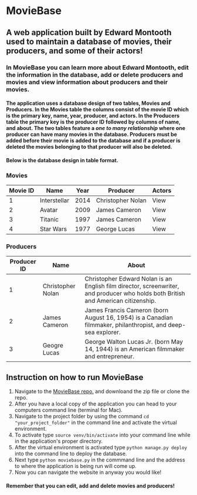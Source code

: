 # MovieBase
## A web application built by Edward Montooth used to maintain a database of movies, their producers, and some of their actors!
### In MovieBase you can learn more about Edward Montooth, edit the information in the database, add or delete producers and movies and view information about producers and their movies. 
#### The application uses a database design of two tables, Movies and Producers. In the Movies table the columns consist of the movie ID which is the primary key, name, year, producer, and actors. In the Producers table the primary key is the producer ID followed by columns of name, and about. The two tables feature a *one to many relationship* where one producer can have many movies in the database. Producers must be added before their movie is added to the database and if a producer is deleted the movies belonging to that producer will also be deleted. 
#### Below is the database design in table format. 

### **Movies**
Movie ID | Name | Year | Producer | Actors
------------ | ------------- | ------------- | ------------- | -------------
1 | Interstellar | 2014 | Christopher Nolan | View 
2 | Avatar | 2009 | James Cameron | View 
3 | Titanic | 1997 | James Cameron | View 
4 | Star Wars | 1977 | George Lucas | View 


### **Producers**
Producer ID | Name | About  
------------ | ------------- | ------------- 
1 | Christopher Nolan | Christopher Edward Nolan is an English film director, screenwriter, and producer who holds both British and American citizenship. 
2 | James Cameron | James Francis Cameron (born August 16, 1954) is a Canadian filmmaker, philanthropist, and deep-sea explorer.
3 | Geogre Lucas | George Walton Lucas Jr. (born May 14, 1944) is an American filmmaker and entrepreneur.


## Instruction on how to run MovieBase

1.  Navigate to the [MovieBase repo.](https://github.com/emontooth/moviebase.git) and downloand the zip file or clone the repo. 
1. After you have a local copy of the application you can head to your computers command line (terminal for Mac).
1. Navigate to the project folder by using the command `cd "your_project_folder"` in the command line and activate the virtual environment.
1. To activate type 
`source venv/bin/activate`
into your command line while in the application's proper directory.
1. After the virtual environment is activated type `python manage.py deploy` into the command line to deploy the database.
1. Next type `python moviebase.py` in the commmand line and the address to where the application is being run will come up.
1. Now you can navigate the website in anyway you would like!
#### Remember that you can edit, add and delete movies and producers!

